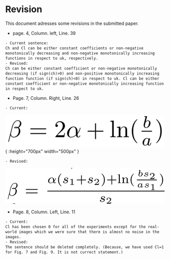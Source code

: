 # Revision
This document adresses some revisions in the submitted paper.
- page. 4, Column. left, Line. 39
```
- Current sentence:
Ch and Cl can be either constant coefficients or non-negative monotonically decreasing and non-negative monotonically increasing functions in respect to uk, respectively.
- Revised:
Ch can be either constant coefficient or non-negative monotonically decreasing (if sign(ch)>0) and non-positive monotonically increasing function function (if sign(ch)<0) in respect to uk. Cl can be either constant coefficient or non-negative monotonically increasing function in respect to uk.
```
- Page. 7, Column. Right, Line. 26
```
- Current:
```
![1](https://github.com/onionhub/TIP/blob/Drafts/Currentbeta.JPG){ :height="700px" width="500px" }
```
- Revised:
```
![2](https://github.com/onionhub/TIP/blob/Drafts/Revisedbeta.JPG)
- Page. 8, Column. Left, Line. 11
```
- Current:
Cl has been chosen 0 for all of the experiments except for the real-world images which we were sure that there is almost no noise in the images.
- Revised:
The sentence should be deleted completely. (Because, we have used Cl=1 for Fig. 7 and Fig. 9. It is not currect statement.)
```
